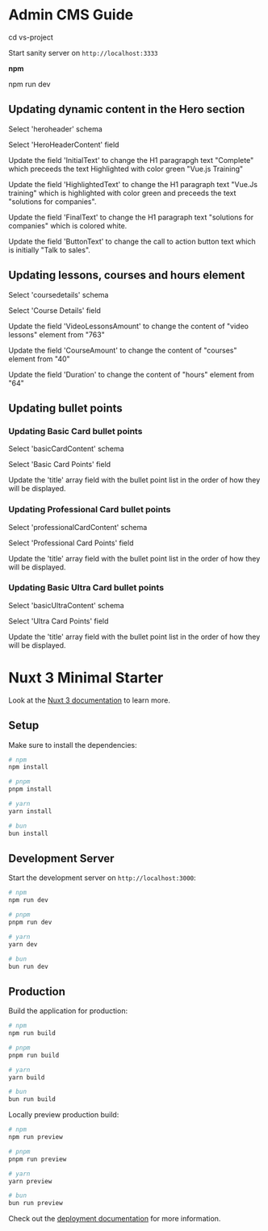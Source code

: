 # Admin CMS Guide

cd vs-project

Start sanity server on `http://localhost:3333`

**npm**

npm run dev

## Updating dynamic content in the Hero section

Select 'heroheader' schema

Select 'HeroHeaderContent' field

Update the field 'InitialText' to change the H1 paragrapgh text "Complete" which preceeds the text Highlighted with color green "Vue.js Training"

Update the field 'HighlightedText' to change the H1 paragraph text "Vue.Js training" which is highlighted with color green and preceeds the text "solutions for companies".

Update the field 'FinalText' to change the H1 paragraph text "solutions for companies" which is colored white.

Update the field 'ButtonText' to change the call to action button text which is initially "Talk to sales".

## Updating lessons, courses and hours element

Select 'coursedetails' schema

Select 'Course Details' field

Update the field 'VideoLessonsAmount' to change the content of "video lessons" element from "763"

Update the field 'CourseAmount' to change the content of "courses" element from "40"

Update the field 'Duration' to change the content of "hours" element from "64"

## Updating bullet points

### Updating Basic Card bullet points

Select 'basicCardContent' schema

Select 'Basic Card Points' field

Update the 'title' array field with the bullet point list in the order of how they will be displayed.

### Updating Professional Card bullet points

Select 'professionalCardContent' schema

Select 'Professional Card Points' field

Update the 'title' array field with the bullet point list in the order of how they will be displayed.

### Updating Basic Ultra Card bullet points

Select 'basicUltraContent' schema

Select 'Ultra Card Points' field

Update the 'title' array field with the bullet point list in the order of how they will be displayed.

# Nuxt 3 Minimal Starter

Look at the [Nuxt 3 documentation](https://nuxt.com/docs/getting-started/introduction) to learn more.

## Setup

Make sure to install the dependencies:

```bash
# npm
npm install

# pnpm
pnpm install

# yarn
yarn install

# bun
bun install
```

## Development Server

Start the development server on `http://localhost:3000`:

```bash
# npm
npm run dev

# pnpm
pnpm run dev

# yarn
yarn dev

# bun
bun run dev
```

## Production

Build the application for production:

```bash
# npm
npm run build

# pnpm
pnpm run build

# yarn
yarn build

# bun
bun run build
```

Locally preview production build:

```bash
# npm
npm run preview

# pnpm
pnpm run preview

# yarn
yarn preview

# bun
bun run preview
```

Check out the [deployment documentation](https://nuxt.com/docs/getting-started/deployment) for more information.
